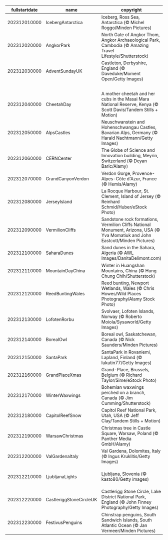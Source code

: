 |fullstartdate|name|copyright|title|image|
|--|--|--|--|--|
202312010000|IcebergAntarctica|Iceberg, Ross Sea, Antarctica (© Michel Roggo/Minden Pictures)|Celebrating the coolest place!|![](/en-GB/2023/12/202312010000IcebergAntarctica.jpg)|
202312020000|AngkorPark|North Gate of Angkor Thom, Angkor Archaeological Park, Cambodia (© Amazing Travel Lifestyle/Shutterstock)|A city within a city|![](/en-GB/2023/12/202312020000AngkorPark.jpg)|
202312030000|AdventSundayUK|Castleton, Derbyshire, England (© Daveduke/Moment Open/Getty Images)|Ready, set, cheer!|![](/en-GB/2023/12/202312030000AdventSundayUK.jpg)|
||||![](/en-GB/2023/12/.jpg)|
202312040000|CheetahDay|A mother cheetah and her cubs in the Masai Mara National Reserve, Kenya (© Scott Davis/Tandem Stills + Motion)|Masters of agility and cuteness|![](/en-GB/2023/12/202312040000CheetahDay.jpg)|
202312050000|AlpsCastles|Neuschwanstein and Hohenschwangau Castles, Bavarian Alps, Germany (© Harald Nachtmann/Getty Images)|Straight out of a fairytale|![](/en-GB/2023/12/202312050000AlpsCastles.jpg)|
202312060000|CERNCenter|The Globe of Science and Innovation building, Meyrin, Switzerland (© Deyan Baric/Alamy)|A global code for the future|![](/en-GB/2023/12/202312060000CERNCenter.jpg)|
202312070000|GrandCanyonVerdon|Verdon Gorge, Provence-Alpes-Côte d'Azur, France (© Hemis/Alamy)|Isn't it just 'gorges'?|![](/en-GB/2023/12/202312070000GrandCanyonVerdon.jpg)|
202312080000|JerseyIsland|La Rocque Harbour, St. Clement, Island of Jersey (© Reinhard Schmid/Huber/eStock Photo)|Not that Jersey Shore|![](/en-GB/2023/12/202312080000JerseyIsland.jpg)|
202312090000|VermilionCliffs|Sandstone rock formations, Vermilion Cliffs National Monument, Arizona, USA (© Yva Momatiuk and John Eastcott/Minden Pictures)|Sculpted by time|![](/en-GB/2023/12/202312090000VermilionCliffs.jpg)|
202312100000|SaharaDunes|Sand dunes in the Sahara, Algeria (© AWL Images/DanitaDelimont.com)|Each day a different dune|![](/en-GB/2023/12/202312100000SaharaDunes.jpg)|
202312110000|MountainDayChina|Winter in Huangshan Mountains, China (© Hung Chung Chih/Shutterstock)|Care for a peak?|![](/en-GB/2023/12/202312110000MountainDayChina.jpg)|
202312120000|ReedBuntingWales|Reed bunting, Newport Wetlands, Wales (© Chris Howes/Wild Places Photography/Alamy Stock Photo)|Look no 'feather'|![](/en-GB/2023/12/202312120000ReedBuntingWales.jpg)|
202312130000|LofotenRorbu|Svolvaer, Lofoten Islands, Norway (© Roberto Moiola/Sysaworld/Getty Images)|Life in a hut-shell|![](/en-GB/2023/12/202312130000LofotenRorbu.jpg)|
202312140000|BorealOwl|Boreal owl, Saskatchewan, Canada (© Nick Saunders/Minden Pictures)|Owl in one|![](/en-GB/2023/12/202312140000BorealOwl.jpg)|
202312150000|SantaPark|SantaPark in Rovaniemi, Lapland, Finland (© lukutin77/Getty Images)|Santa's playground|![](/en-GB/2023/12/202312150000SantaPark.jpg)|
202312160000|GrandPlaceXmas|Grand-Place, Brussels, Belgium (© Richard Taylor/Sime/eStock Photo)|A cheerful case of the blues|![](/en-GB/2023/12/202312160000GrandPlaceXmas.jpg)|
202312170000|WinterWaxwings|Bohemian waxwings perched on a branch, Canada (© Jim Cumming/Shutterstock)|Feathered fashionistas|![](/en-GB/2023/12/202312170000WinterWaxwings.jpg)|
202312180000|CapitolReefSnow|Capitol Reef National Park, Utah, USA (© Jeff Clay/Tandem Stills + Motion)|Snow, snow on the range|![](/en-GB/2023/12/202312180000CapitolReefSnow.jpg)|
202312190000|WarsawChristmas|Christmas tree in Castle Square, Warsaw, Poland (© Panther Media GmbH/Alamy)|Santa's Polish rest stop|![](/en-GB/2023/12/202312190000WarsawChristmas.jpg)|
202312200000|ValGardenaItaly|Val Gardena, Dolomites, Italy (© Ingus Kruklitis/Getty Images)|Lights of the Dolomites|![](/en-GB/2023/12/202312200000ValGardenaItaly.jpg)|
202312210000|LjubljanaLights|Ljubljana, Slovenia (© kasto80/Getty images)|Holiday cheer, Slovenian style|![](/en-GB/2023/12/202312210000LjubljanaLights.jpg)|
202312220000|CastleriggStoneCircleUK|Castlerigg Stone Circle, Lake District National Park, England (© John Finney Photography/Getty Images)|Bring on the light|![](/en-GB/2023/12/202312220000CastleriggStoneCircleUK.jpg)|
202312230000|FestivusPenguins|Chinstrap penguins, South Sandwich Islands, South Atlantic Ocean (© Jan Vermeer/Minden Pictures)|They've got some things to say|![](/en-GB/2023/12/202312230000FestivusPenguins.jpg)|

